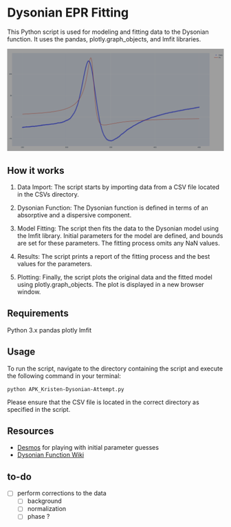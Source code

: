 # Dysonian EPR Fitting

This Python script is used for modeling and fitting data to the Dysonian function. It uses the pandas, plotly.graph_objects, and lmfit libraries.

![Dysonian](Exports/APK_Dysonian1.png)

## How it works
1. Data Import: The script starts by importing data from a CSV file located in the CSVs directory.

2. Dysonian Function: The Dysonian function is defined in terms of an absorptive and a dispersive component.

3. Model Fitting: The script then fits the data to the Dysonian model using the lmfit library. Initial parameters for the model are defined, and bounds are set for these parameters. The fitting process omits any NaN values.

4. Results: The script prints a report of the fitting process and the best values for the parameters.

5. Plotting: Finally, the script plots the original data and the fitted model using plotly.graph_objects. The plot is displayed in a new browser window.

## Requirements
Python 3.x
pandas
plotly
lmfit

## Usage
To run the script, navigate to the directory containing the script and execute the following command in your terminal:

    python APK_Kristen-Dysonian-Attempt.py

Please ensure that the CSV file is located in the correct directory as specified in the script.

## Resources
- [Desmos](https://www.desmos.com/calculator/mflilpt3vx) for playing with initial parameter guesses
- [Dysonian Function Wiki](https://en.wikipedia.org/wiki/Dyson_series)

## to-do

- [ ] perform corrections to the data 
  - [ ] background
  - [ ] normalization
  - [ ] phase ?